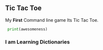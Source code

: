 ## Tic Tac Toe

 My **First** Command line game Its Tic Tac Toe.

```python
 print(awesomeness)
 ```
### I am Learning Dictionaries
